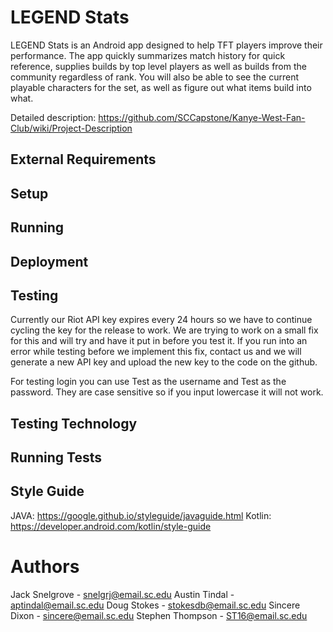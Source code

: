 # LEGEND Stats

LEGEND Stats is an Android app designed to help TFT players improve their performance. The 
app quickly summarizes match history for quick reference, supplies builds by top level players
as well as builds from the community regardless of rank. You will also be able to see the 
current playable characters for the set, as well as figure out what items build into what.

Detailed description: https://github.com/SCCapstone/Kanye-West-Fan-Club/wiki/Project-Description

## External Requirements

## Setup

## Running

## Deployment

## Testing
Currently our Riot API key expires every 24 hours so we have to continue cycling the key for the release to work.
We are trying to work on a small fix for this and will try and have it put in before you test it. If you run into
an error while testing before we implement this fix, contact us and we will generate a new API key and upload the 
new key to the code on the github.

For testing login you can use Test as the username and Test as the password. They are case sensitive so if you 
input lowercase it will not work.

## Testing Technology

## Running Tests

## Style Guide
JAVA: https://google.github.io/styleguide/javaguide.html
Kotlin: https://developer.android.com/kotlin/style-guide

# Authors
Jack Snelgrove - snelgrj@email.sc.edu
Austin Tindal - aptindal@email.sc.edu
Doug Stokes - stokesdb@email.sc.edu
Sincere Dixon - sincere@email.sc.edu
Stephen Thompson - ST16@email.sc.edu

